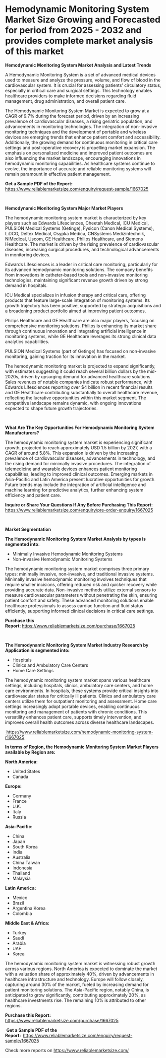 <p><h1>Hemodynamic Monitoring System Market Size Growing and Forecasted for period from 2025 - 2032 and provides complete market analysis of this market</h1></p><p><strong>Hemodynamic Monitoring System Market Analysis and Latest Trends</strong></p>
<p><p>A Hemodynamic Monitoring System is a set of advanced medical devices used to measure and analyze the pressure, volume, and flow of blood in the cardiovascular system. It is crucial for assessing patients' circulatory status, especially in critical care and surgical settings. This technology enables healthcare providers to make informed decisions regarding fluid management, drug administration, and overall patient care.</p><p>The Hemodynamic Monitoring System Market is expected to grow at a CAGR of 9.7% during the forecast period, driven by an increasing prevalence of cardiovascular diseases, a rising geriatric population, and advancements in monitoring technologies. The integration of non-invasive monitoring techniques and the development of portable and wireless devices are emerging trends that enhance patient comfort and accessibility. Additionally, the growing demand for continuous monitoring in critical care settings and post-operative recovery is propelling market expansion. The emphasis on personalized medicine and improved patient outcomes are also influencing the market landscape, encouraging innovations in hemodynamic monitoring capabilities. As healthcare systems continue to evolve, the importance of accurate and reliable monitoring systems will remain paramount in effective patient management.</p></p>
<p><strong>Get a Sample PDF of the Report:&nbsp;</strong> <a href="https://www.reliablemarketsize.com/enquiry/request-sample/1667025?utm_campaign=2439&utm_medium=2&utm_source=Github&utm_content=ia&utm_term=06032025&utm_id=hemodynamic-monitoring-system">https://www.reliablemarketsize.com/enquiry/request-sample/1667025</a></p>
<p>&nbsp;</p>
<p><strong>Hemodynamic Monitoring System Major Market Players</strong></p>
<p><p>The hemodynamic monitoring system market is characterized by key players such as Edwards Lifesciences, Cheetah Medical, ICU Medical, PULSION Medical Systems (Getinge), Fysicon (Canon Medical Systems), LiDCO, Deltex Medical, Osypka Medica, CNSystems Medizintechnik, NIMedical, Uscom, GE Healthcare, Philips Healthcare, and Siemens Healthcare. The market is driven by the rising prevalence of cardiovascular diseases, increasing surgical procedures, and technological advancements in monitoring devices.</p><p>Edwards Lifesciences is a leader in critical care monitoring, particularly for its advanced hemodynamic monitoring solutions. The company benefits from innovations in catheter-based tools and non-invasive monitoring technologies, maintaining significant revenue growth driven by strong demand in hospitals.</p><p>ICU Medical specializes in infusion therapy and critical care, offering products that feature large-scale integration of monitoring systems. Its growth trajectory has been positive, supported by strategic acquisitions and a broadening product portfolio aimed at improving patient outcomes.</p><p>Philips Healthcare and GE Healthcare are also major players, focusing on comprehensive monitoring solutions. Philips is enhancing its market share through continuous innovation and integrating artificial intelligence in monitoring systems, while GE Healthcare leverages its strong clinical data analytics capabilities.</p><p>PULSION Medical Systems (part of Getinge) has focused on non-invasive monitoring, gaining traction for its innovation in the market. </p><p>The hemodynamic monitoring market is projected to expand significantly, with estimates suggesting it could reach several billion dollars by the mid-2020s, driven by upsurging demand for advanced healthcare solutions. Sales revenues of notable companies indicate robust performance, with Edwards Lifesciences reporting over $4 billion in recent financial results and GE Healthcare contributing substantially to overall healthcare revenue, reflecting the lucrative opportunities within this market segment. The competitive landscape remains dynamic, with ongoing innovations expected to shape future growth trajectories.</p></p>
<p>&nbsp;</p>
<p><strong>What Are The Key Opportunities For Hemodynamic Monitoring System Manufacturers?</strong></p>
<p><p>The hemodynamic monitoring system market is experiencing significant growth, projected to reach approximately USD 1.5 billion by 2027, with a CAGR of around 5.8%. This expansion is driven by the increasing prevalence of cardiovascular diseases, advancements in technology, and the rising demand for minimally invasive procedures. The integration of telemedicine and wearable devices enhances patient monitoring capabilities, leading to improved clinical outcomes. Emerging markets in Asia-Pacific and Latin America present lucrative opportunities for growth. Future trends may include the integration of artificial intelligence and machine learning for predictive analytics, further enhancing system efficiency and patient care.</p></p>
<p><strong>Inquire or Share Your Questions If Any Before Purchasing This Report:</strong> <a href="https://www.reliablemarketsize.com/enquiry/pre-order-enquiry/1667025?utm_campaign=2439&utm_medium=2&utm_source=Github&utm_content=ia&utm_term=06032025&utm_id=hemodynamic-monitoring-system">https://www.reliablemarketsize.com/enquiry/pre-order-enquiry/1667025</a></p>
<p>&nbsp;</p>
<p><strong>Market Segmentation</strong></p>
<p><strong>The Hemodynamic Monitoring System Market Analysis by types is segmented into:</strong></p>
<p><ul><li>Minimally Invasive Hemodynamic Monitoring Systems</li><li>Non-invasive Hemodynamic Monitoring Systems</li></ul></p>
<p><p>The hemodynamic monitoring system market comprises three primary types: minimally invasive, non-invasive, and traditional invasive systems. Minimally invasive hemodynamic monitoring involves techniques that require smaller incisions, offering reduced risk and quicker recovery while providing accurate data. Non-invasive methods utilize external sensors to measure cardiovascular parameters without penetrating the skin, ensuring patient comfort and safety. These advanced monitoring solutions enable healthcare professionals to assess cardiac function and fluid status efficiently, supporting informed clinical decisions in critical care settings.</p></p>
<p><strong>Purchase this Report:&nbsp;</strong><a href="https://www.reliablemarketsize.com/purchase/1667025?utm_campaign=2439&utm_medium=2&utm_source=Github&utm_content=ia&utm_term=06032025&utm_id=hemodynamic-monitoring-system">https://www.reliablemarketsize.com/purchase/1667025</a></p>
<p>&nbsp;</p>
<p><strong>The Hemodynamic Monitoring System Market Industry Research by Application is segmented into:</strong></p>
<p><ul><li>Hospitals</li><li>Clinics and Ambulatory Care Centers</li><li>Home Care Settings</li></ul></p>
<p><p>The hemodynamic monitoring system market spans various healthcare settings, including hospitals, clinics, ambulatory care centers, and home care environments. In hospitals, these systems provide critical insights into cardiovascular status for critically ill patients. Clinics and ambulatory care centers utilize them for outpatient monitoring and assessment. Home care settings increasingly adopt portable devices, enabling continuous monitoring and management of patients with chronic conditions. This versatility enhances patient care, supports timely intervention, and improves overall health outcomes across diverse healthcare landscapes.</p></p>
<p><a href="https://www.reliablemarketsize.com/hemodynamic-monitoring-system-r1667025?utm_campaign=2439&utm_medium=2&utm_source=Github&utm_content=ia&utm_term=06032025&utm_id=hemodynamic-monitoring-system">&nbsp;https://www.reliablemarketsize.com/hemodynamic-monitoring-system-r1667025</a></p>
<p><strong>In terms of Region, the Hemodynamic Monitoring System Market Players available by Region are:</strong></p>
<p>
    <p> <strong> North America: </strong>
        <ul>
            <li>United States</li>
            <li>Canada</li>
        </ul>
        </p> 
    <p> <strong> Europe: </strong>
        <ul>
            <li>Germany</li>
            <li>France</li>
            <li>U.K.</li>
            <li>Italy</li>
            <li>Russia</li>
        </ul>
        </p> 
    <p> <strong> Asia-Pacific: </strong>
        <ul>
            <li>China</li>
            <li>Japan</li>
            <li>South Korea</li>
            <li>India</li>
            <li>Australia</li>
            <li>China Taiwan</li>
            <li>Indonesia</li>
            <li>Thailand</li>
            <li>Malaysia</li>
        </ul>
        </p> 
    <p> <strong> Latin America: </strong>
        <ul>
            <li>Mexico</li>
            <li>Brazil</li>
            <li>Argentina Korea</li>
            <li>Colombia</li>
        </ul>
        </p> 
    <p> <strong> Middle East & Africa: </strong>
        <ul>
            <li>Turkey</li>
            <li>Saudi</li>
            <li>Arabia</li>
            <li>UAE</li>
            <li>Korea</li>
        </ul>
    </p>
    </p>
<p><p>The hemodynamic monitoring system market is witnessing robust growth across various regions. North America is expected to dominate the market with a valuation share of approximately 40%, driven by advancements in healthcare infrastructure and technology. Europe will follow closely, capturing around 30% of the market, fueled by increasing demand for patient monitoring solutions. The Asia-Pacific region, notably China, is anticipated to grow significantly, contributing approximately 20%, as healthcare investments rise. The remaining 10% is attributed to other regions.</p></p>
<p><strong>Purchase this Report: </strong><a href="https://www.reliablemarketsize.com/purchase/1667025?utm_campaign=2439&utm_medium=2&utm_source=Github&utm_content=ia&utm_term=06032025&utm_id=hemodynamic-monitoring-system">https://www.reliablemarketsize.com/purchase/1667025</a></p>
<p>&nbsp;<strong>Get a Sample PDF of the Report:&nbsp;&nbsp;</strong><a href="https://www.reliablemarketsize.com/enquiry/request-sample/1667025?utm_campaign=2439&utm_medium=2&utm_source=Github&utm_content=ia&utm_term=06032025&utm_id=hemodynamic-monitoring-system">https://www.reliablemarketsize.com/enquiry/request-sample/1667025</a></p>
<p><strong></strong></p>
<p>Check more reports on <a href="https://www.reliablemarketsize.com/?utm_campaign=2439&utm_medium=2&utm_source=Github&utm_content=ia&utm_term=06032025&utm_id=hemodynamic-monitoring-system">https://www.reliablemarketsize.com/</a></p>